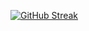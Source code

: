 [![GitHub Streak](https://github-readme-streak-stats.herokuapp.com?user=JeremiaXavier&theme=highcontrast&card_width=420)](https://git.io/streak-stats)
